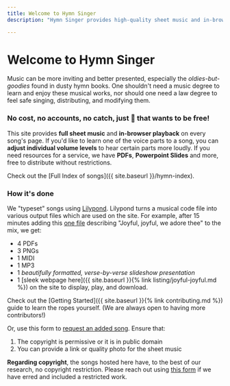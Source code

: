 ```yaml
---
title: Welcome to Hymn Singer
description: "Hymn Singer provides high-quality sheet music and in-browser playback for hundreds of songs, free without restrictions. If you'd like to learn one of the voice parts to a song, you can adjust individual volume levels to hear certain parts more loudly. If you need resources for a service, we have PDFs, Powerpoint Slides, MP3s, MIDIs and more to freely distribute."

---
```


# Welcome to Hymn Singer

Music can be more inviting and better presented, especially the *oldies-but-goodies* found in dusty hymn books. One shouldn't need a music degree to learn and enjoy these musical works, nor should one need a law degree to feel safe singing, distributing, and modifying them.

### No cost, no accounts, no catch, just 🎵 that wants to be free!

This site provides **full sheet music** and **in-browser playback** on every song's page. If you'd like to learn one of the voice parts to a song, you can **adjust individual volume levels** to hear certain parts more loudly. If you need resources for a service, we have **PDFs**, **Powerpoint Slides** and more, free to distribute without restrictions.

Check out the [Full Index of songs]({{ site.baseurl }}/hymn-index).

### How it's done

We "typeset" songs using [Lilypond](http://lilypond.org/). Lilypond turns a musical code file into various output files which are used on the site. For example, after 15 minutes adding this [one file](https://github.com/kenakofer/hymnsinger/blob/main/lilypond/songs/joyful-joyful/joyful-joyful.ly) describing "Joyful, joyful, we adore thee" to the mix, we get:
 - 4 PDFs
 - 3 PNGs
 - 1 MIDI
 - 1 MP3
 - 1 _beautifully formatted, verse-by-verse slideshow presentation_
 - 1 [sleek webpage here]({{ site.baseurl }}{% link listing/joyful-joyful.md %}) on the site to display, play, and download.

Check out the [Getting Started]({{ site.baseurl }}{% link contributing.md %}) guide to learn the ropes yourself. (We are always open to having more contributors!)

Or, use this form to [request an added song](https://forms.gle/Qp4bG7xFFih38bsW7). Ensure that:
 1. The copyright is permissive or it is in public domain
 1. You can provide a link or quality photo for the sheet music

**Regarding copyright**, the songs hosted here have, to the best of our research, no copyright restriction. Please reach out using [this form](https://forms.gle/5KbHAhX4nenMB4sC6) if we have erred and included a restricted work.